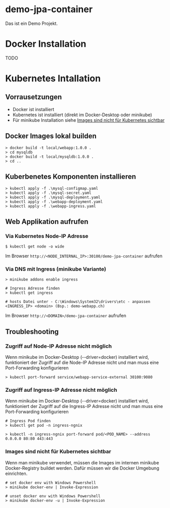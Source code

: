 # demo-jpa-container

Das ist ein Demo Projekt.

# Docker Installation
TODO

# Kubernetes Intallation
## Vorrausetzungen
- Docker ist installiert
- Kubernetes ist installiert (direkt im Docker-Desktop oder minikube)
- Für minikube Installation siehe [Images sind nicht für Kubernetes sichtbar](#images-sind-nicht-für-kubernetes-sichtbar)

## Docker Images lokal builden
    > docker build -t local/webapp:1.0.0 .
    > cd mysqldb
    > docker build -t local/mysqldb:1.0.0 .
    > cd ..

## Kuberbenetes Komponenten installieren
    > kubectl apply -f .\mysql-configmap.yaml
    > kubectl apply -f .\mysql-secret.yaml
    > kubectl apply -f .\mysql-deployment.yaml
    > kubectl apply -f .\webapp-deployment.yaml
    > kubectl apply -f .\webapp-ingress.yaml

## Web Applikation aufrufen
### Via Kubernetes Node-IP Adresse
    $ kubectl get node -o wide

Im Browser `http://<NODE_INTERNAL_IP>:30100/demo-jpa-container` aufrufen

### Via DNS mit Ingress (minikube Variante)
    > minikube addons enable ingress

    # Ingress Adresse finden
    > kubectl get ingress

    # hosts Datei unter - C:\Windows\System32\drivers\etc - anpassen
	<INGRESS_IP> <domain> (Bsp.: demo-webapp.ch)

Im Browser `http://<DOMAIN>/demo-jpa-container` aufrufen

## Troubleshooting
### Zugriff auf Node-IP Adresse nicht möglich
Wenn minikube im Docker-Desktop (--driver=docker) installiert wird, funktioniert der Zugriff auf die Node-IP Adresse nicht und man muss eine Port-Forwarding konfigurieren

    > kubectl port-forward service/webapp-service-external 30100:9080

### Zugriff auf Ingress-IP Adresse nicht möglich
Wenn minikube im Docker-Desktop (--driver=docker) installiert wird, funktioniert der Zugriff auf die Ingress-IP Adresse nicht und man muss eine Port-Forwarding konfigurieren

    # Ingress Pod finden
    > kubectl get pod -n ingress-ngnix

    > kubectl -n ingress-ngnix port-forward pod/<POD_NAME> --address 0.0.0.0 80:80 443:443

### Images sind nicht für Kubernetes sichtbar
Wenn man minikube verwendet, müssen die Images im internen minikube Docker-Registry buildet werden. Dafür müssen wir die Docker Umgebung einrichten.

    # set docker env with Windows Powershell
	> minikube docker-env | Invoke-Expression

	# unset docker env with Windows Powershell
	> minikube docker-env -u | Invoke-Expression

